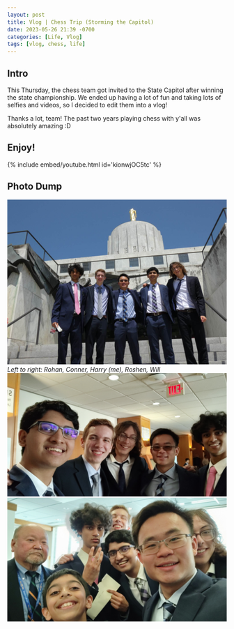 ```yaml
---
layout: post
title: Vlog | Chess Trip (Storming the Capitol)
date: 2023-05-26 21:39 -0700
categories: [Life, Vlog]
tags: [vlog, chess, life]
---
```


## Intro
This Thursday, the chess team got invited to the State Capitol after winning the state championship. We ended up having a lot of fun and taking lots of selfies and videos, so I decided to edit them into a vlog!

Thanks a lot, team! The past two years playing chess with y'all was absolutely amazing :D

## Enjoy!
{% include embed/youtube.html id='kionwjOC5tc' %}

## Photo Dump
![picture 1](/assets/img/chess_trip_1.jpg)
_Left to right: Rohan, Conner, Harry (me), Roshen, Will_
![picture 2](/assets/img/chess_trip_2.jpg)
![picture 3](/assets/img/chess_trip_3.jpg)


